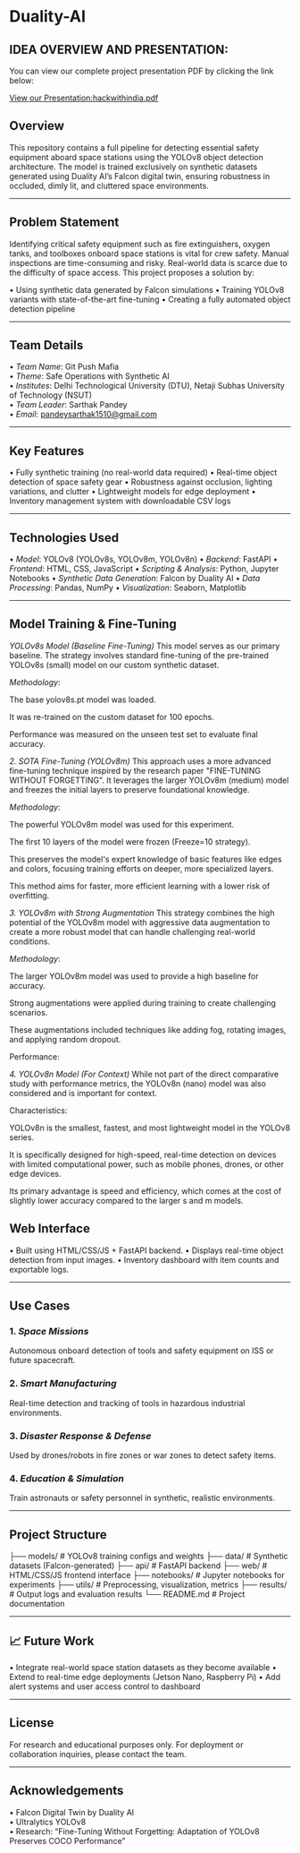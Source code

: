 # Duality-AI
## IDEA OVERVIEW AND PRESENTATION: 
You can view our complete project presentation PDF by clicking the link below:

[View our Presentation:hackwithindia.pdf](./final%20hackwithindia.pdf)
##  Overview

This repository contains a full pipeline for detecting essential safety equipment aboard space stations using the YOLOv8 object detection architecture. The model is trained exclusively on synthetic datasets generated using Duality AI’s Falcon digital twin, ensuring robustness in occluded, dimly lit, and cluttered space environments.

---

##  Problem Statement

Identifying critical safety equipment such as fire extinguishers, oxygen tanks, and toolboxes onboard space stations is vital for crew safety. Manual inspections are time-consuming and risky. Real-world data is scarce due to the difficulty of space access. This project proposes a solution by:

•⁠  ⁠Using synthetic data generated by Falcon simulations
•⁠  ⁠Training YOLOv8 variants with state-of-the-art fine-tuning
•⁠  ⁠Creating a fully automated object detection pipeline

---

##  Team Details

•⁠  ⁠*Team Name*: Git Push Mafia  
•⁠  ⁠*Theme*: Safe Operations with Synthetic AI  
•⁠  ⁠*Institutes*: Delhi Technological University (DTU), Netaji Subhas University of Technology (NSUT)  
•⁠  ⁠*Team Leader*: Sarthak Pandey  
•⁠  ⁠*Email*: pandeysarthak1510@gmail.com

---

##  Key Features

•⁠  ⁠Fully synthetic training (no real-world data required)
•⁠  ⁠Real-time object detection of space safety gear
•⁠  ⁠Robustness against occlusion, lighting variations, and clutter
•⁠  ⁠Lightweight models for edge deployment
•⁠  ⁠Inventory management system with downloadable CSV logs

---

##  Technologies Used

•⁠  ⁠*Model*: YOLOv8 (YOLOv8s, YOLOv8m, YOLOv8n)
•⁠  ⁠*Backend*: FastAPI
•⁠  ⁠*Frontend*: HTML, CSS, JavaScript
•⁠  ⁠*Scripting & Analysis*: Python, Jupyter Notebooks
•⁠  ⁠*Synthetic Data Generation*: Falcon by Duality AI
•⁠  ⁠*Data Processing*: Pandas, NumPy
•⁠  ⁠*Visualization*: Seaborn, Matplotlib

---

##  Model Training & Fine-Tuning

*YOLOv8s Model (Baseline Fine-Tuning)*
This model serves as our primary baseline. The strategy involves standard fine-tuning of the pre-trained YOLOv8s (small) model on our custom synthetic dataset.

*Methodology*:

The base yolov8s.pt model was loaded.

It was re-trained on the custom dataset for 100 epochs.

Performance was measured on the unseen test set to evaluate final accuracy.


*2. SOTA Fine-Tuning (YOLOv8m)*
This approach uses a more advanced fine-tuning technique inspired by the research paper "FINE-TUNING WITHOUT FORGETTING". It leverages the larger YOLOv8m (medium) model and freezes the initial layers to preserve foundational knowledge.

*Methodology*:

The powerful YOLOv8m model was used for this experiment.

The first 10 layers of the model were frozen (Freeze=10 strategy).

This preserves the model's expert knowledge of basic features like edges and colors, focusing training efforts on deeper, more specialized layers.

This method aims for faster, more efficient learning with a lower risk of overfitting.


*3. YOLOv8m with Strong Augmentation*
This strategy combines the high potential of the YOLOv8m model with aggressive data augmentation to create a more robust model that can handle challenging real-world conditions.

*Methodology*:

The larger YOLOv8m model was used to provide a high baseline for accuracy.

Strong augmentations were applied during training to create challenging scenarios.

These augmentations included techniques like adding fog, rotating images, and applying random dropout.

Performance:

*4. YOLOv8n Model (For Context)*
While not part of the direct comparative study with performance metrics, the YOLOv8n (nano) model was also considered and is important for context.

Characteristics:

YOLOv8n is the smallest, fastest, and most lightweight model in the YOLOv8 series.

It is specifically designed for high-speed, real-time detection on devices with limited computational power, such as mobile phones, drones, or other edge devices.

Its primary advantage is speed and efficiency, which comes at the cost of slightly lower accuracy compared to the larger s and m models.

##  Web Interface

•⁠  ⁠Built using HTML/CSS/JS + FastAPI backend.
•⁠  ⁠Displays real-time object detection from input images.
•⁠  ⁠Inventory dashboard with item counts and exportable logs.

---

##  Use Cases

### 1. *Space Missions*
Autonomous onboard detection of tools and safety equipment on ISS or future spacecraft.

### 2. *Smart Manufacturing*
Real-time detection and tracking of tools in hazardous industrial environments.

### 3. *Disaster Response & Defense*
Used by drones/robots in fire zones or war zones to detect safety items.

### 4. *Education & Simulation*
Train astronauts or safety personnel in synthetic, realistic environments.

---

##  Project Structure


├── models/                  # YOLOv8 training configs and weights
├── data/                    # Synthetic datasets (Falcon-generated)
├── api/                     # FastAPI backend
├── web/                     # HTML/CSS/JS frontend interface
├── notebooks/               # Jupyter notebooks for experiments
├── utils/                   # Preprocessing, visualization, metrics
├── results/                 # Output logs and evaluation results
└── README.md                # Project documentation


---

## 📈 Future Work

•⁠  ⁠Integrate real-world space station datasets as they become available
•⁠  ⁠Extend to real-time edge deployments (Jetson Nano, Raspberry Pi)
•⁠  ⁠Add alert systems and user access control to dashboard

---

##  License

For research and educational purposes only. For deployment or collaboration inquiries, please contact the team.

---

##  Acknowledgements

•⁠  ⁠Falcon Digital Twin by Duality AI  
•⁠  ⁠Ultralytics YOLOv8  
•⁠  ⁠Research: “Fine-Tuning Without Forgetting: Adaptation of YOLOv8 Preserves COCO Performance”
